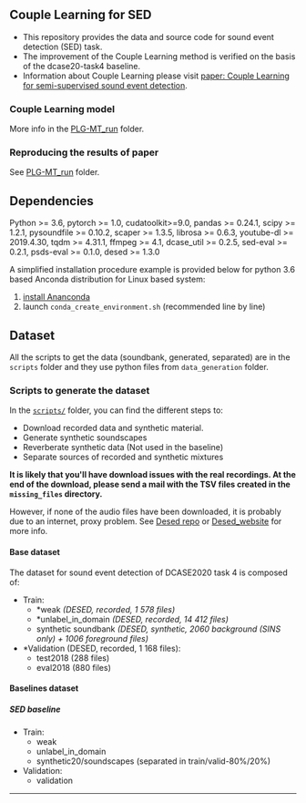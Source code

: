 
## Couple Learning for SED

- This repository provides the data and source code for sound event detection (SED) task.
- The improvement of the Couple Learning method is verified on the basis of the dcase20-task4 baseline.
- Information about Couple Learning please visit [paper: Couple Learning for semi-supervised sound event detection].


### Couple Learning model

More info in the [PLG-MT_run] folder.

### Reproducing the results of paper
See [PLG-MT_run] folder.

## Dependencies

Python >= 3.6, pytorch >= 1.0, cudatoolkit>=9.0, pandas >= 0.24.1, scipy >= 1.2.1, pysoundfile >= 0.10.2,
scaper >= 1.3.5, librosa >= 0.6.3, youtube-dl >= 2019.4.30, tqdm >= 4.31.1, ffmpeg >= 4.1, 
dcase_util >= 0.2.5, sed-eval >= 0.2.1, psds-eval >= 0.1.0, desed >= 1.3.0

A simplified installation procedure example is provided below for python 3.6 based Anconda distribution 
for Linux based system:
1. [install Ananconda][anaconda_download]
2. launch `conda_create_environment.sh` (recommended line by line)

## Dataset

All the scripts to get the data (soundbank, generated, separated) are in the `scripts` folder 
and they use python files from `data_generation` folder.

### Scripts to generate the dataset

In the [`scripts/`][scripts] folder, you can find the different steps to:
- Download recorded data and synthetic material.
- Generate synthetic soundscapes
- Reverberate synthetic data (Not used in the baseline)
- Separate sources of recorded and synthetic mixtures 


**It is likely that you'll have download issues with the real recordings.
At the end of the download, please send a mail with the TSV files
created in the `missing_files` directory.** 

However, if none of the audio files have been downloaded, it is probably due to an internet, proxy problem.
See [Desed repo][desed] or [Desed_website][desed_website] for more info.


#### Base dataset
The dataset for sound event detection of DCASE2020 task 4 is composed of:
- Train:
	- *weak *(DESED, recorded, 1 578 files)*
	- *unlabel_in_domain *(DESED, recorded, 14 412 files)*
	- synthetic soundbank *(DESED, synthetic, 2060 background (SINS only) + 1006 foreground files)*
- *Validation (DESED, recorded, 1 168 files):
	- test2018 (288 files)
	- eval2018 (880 files)


#### Baselines dataset
##### SED baseline
- Train:
	- weak
	- unlabel_in_domain
	- synthetic20/soundscapes (separated in train/valid-80%/20%)
- Validation:
	- validation
	
-----

[github]: https://github.com/turpaultn/dcase20_task4
[PLG-MT_run]: ./PLG-MT_run
[anaconda_download]: https://www.anaconda.com/download/
[Audioset]: https://research.google.com/audioset/index.html
[dcase2019-task4]: http://dcase.community/challenge2019/task-sound-event-detection-in-domestic-environments
[dcase18_task4]: http://dcase.community/challenge2018/task-large-scale-weakly-labeled-semi-supervised-sound-event-detection
[dcase-discussions]: https://groups.google.com/forum/#!forum/dcase-discussions
[dcase_website]: http://dcase.community/challenge2020/task-sound-event-detection-and-separation-in-domestic-environments
[desed]: https://github.com/turpaultn/DESED
[desed_website]: https://project.inria.fr/desed/dcase-challenge/dcase-2020-task-4/
[evaluation_dataset]: https://doi.org/10.5281/zenodo.3571049
[eval_zenodo_repo]: https://doi.org/10.5281/zenodo.3866363
[FSD]: https://datasets.freesound.org/fsd/
[fuss]: https://doi.org/10.5281/zenodo.3694383
[fuss_repo]: https://github.com/google-research/sound-separation
[fuss-repo-model]: https://github.com/google-research/sound-separation/tree/master/models/dcase2020_fuss_baseline
[fuss_scripts]: https://github.com/google-research/sound-separation/tree/master/datasets/fuss
[paper2019-description]: https://hal.inria.fr/hal-02160855
[paper2019-eval]: https://hal.inria.fr/hal-02355573
[paper-psds]: https://arxiv.org/pdf/1910.08440.pdf
[Scaper]: https://github.com/justinsalamon/scaper
[sed_paper]: https://hal.inria.fr/hal-02891665
[ss_sed_paper]: https://hal.inria.fr/hal-02891700
[synthetic_dataset]: https://doi.org/10.5281/zenodo.3550598
[submission_page]: http://dcase.community/challenge2020/submission
[website]: http://dcase.community/challenge2020/
[paper: Couple Learning for semi-supervised sound event detection]:https://arxiv.org/abs/2110.05809

[sed_roc_0_0_100]: figures/sed_baseline/psds_roc_0_0_100.png
[sed_roc_1_0_100]: figures/sed_baseline/psds_roc_1_0_100.png
[sed_roc_0_1_100]: figures/sed_baseline/psds_roc_0_1_100.png
[sed_ss_roc_0_0_100]: figures/sed_ss_baseline/psds_roc_0_0_100.png
[sed_ss_roc_1_0_100]: figures/sed_ss_baseline/psds_roc_1_0_100.png
[sed_ss_roc_0_1_100]: figures/sed_ss_baseline/psds_roc_0_1_100.png

[scripts]: ./scripts
[sound-separation]: ./sound-separation
[baseline]: ./baseline
